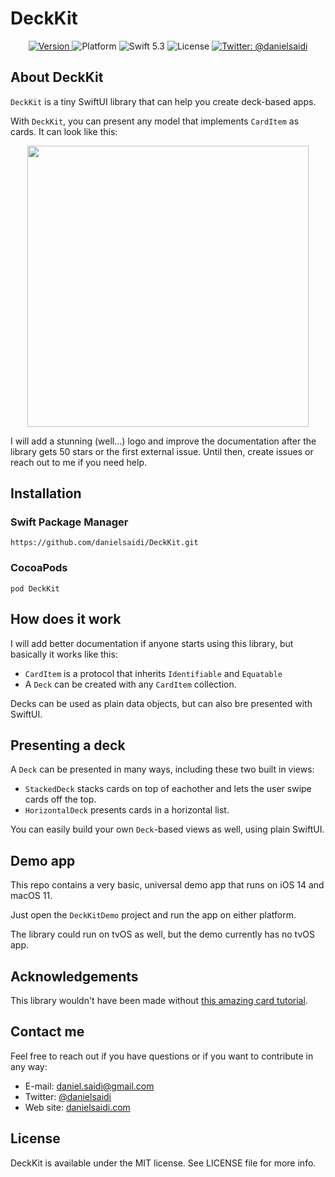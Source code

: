 # DeckKit

<p align="center">
    <a href="https://github.com/danielsaidi/DeckKit">
        <img src="https://badge.fury.io/gh/danielsaidi%2FDeckKit.svg?style=flat" alt="Version" />
    </a>
    <img src="https://img.shields.io/cocoapods/p/DeckKit.svg?style=flat" alt="Platform" />
    <img src="https://img.shields.io/badge/Swift-5.3-orange.svg" alt="Swift 5.3" />
    <img src="https://badges.frapsoft.com/os/mit/mit.svg?style=flat&v=102" alt="License" />
    <a href="https://twitter.com/danielsaidi">
        <img src="https://img.shields.io/badge/contact-@danielsaidi-blue.svg?style=flat" alt="Twitter: @danielsaidi" />
    </a>
</p>


## About DeckKit

`DeckKit` is a tiny SwiftUI library that can help you create deck-based apps.

With `DeckKit`, you can present any model that implements `CardItem` as cards. It can look like this: 

<p align="center">
    <img src="Resources/Demo.gif" width=450 />
</p>

I will add a stunning (well...) logo and improve the documentation after the library gets 50 stars or the first external issue. Until then, create issues or reach out to me if you need help.


## Installation

### Swift Package Manager

```
https://github.com/danielsaidi/DeckKit.git
```

### CocoaPods

```
pod DeckKit
```


## How does it work

I will add better documentation if anyone starts using this library, but basically it works like this:

* `CardItem` is a protocol that inherits `Identifiable` and `Equatable`
* A `Deck` can be created with any `CardItem` collection.

Decks can be used as plain data objects, but can also bre presented with SwiftUI.


## Presenting a deck

A `Deck` can be presented in many ways, including these two built in views:

* `StackedDeck` stacks cards on top of eachother and lets the user swipe cards off the top.
* `HorizontalDeck` presents cards in a horizontal list.

You can easily build your own `Deck`-based views as well, using plain SwiftUI.


## Demo app

This repo contains a very basic, universal demo app that runs on iOS 14 and macOS 11.

Just open the `DeckKitDemo` project and run the app on either platform.

The library could run on tvOS as well, but the demo currently has no tvOS app.


## Acknowledgements

This library wouldn't have been made without [this amazing card tutorial](https://www.swiftcompiled.com/swiftui-cards/).


## Contact me

Feel free to reach out if you have questions or if you want to contribute in any way:

* E-mail: [daniel.saidi@gmail.com][Email]
* Twitter: [@danielsaidi][Twitter]
* Web site: [danielsaidi.com][Website]


## License

DeckKit is available under the MIT license. See LICENSE file for more info.


[Email]: mailto:daniel.saidi@gmail.com
[Twitter]: http://www.twitter.com/danielsaidi
[Website]: http://www.danielsaidi.com
